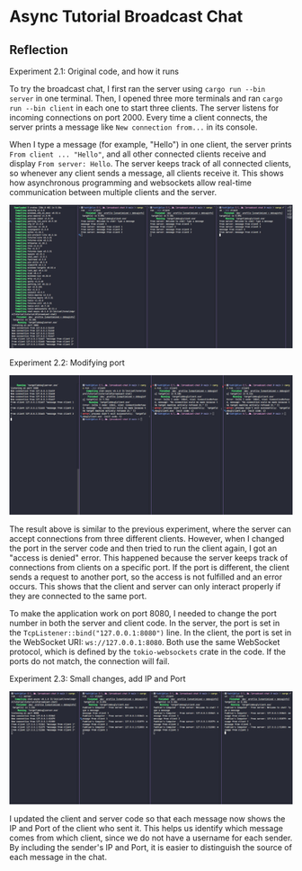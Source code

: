 # Async Tutorial Broadcast Chat

## Reflection

Experiment 2.1: Original code, and how it runs

To try the broadcast chat, I first ran the server using `cargo run --bin server` in one terminal. Then, I opened three more terminals and ran `cargo run --bin client` in each one to start three clients. The server listens for incoming connections on port 2000. Every time a client connects, the server prints a message like `New connection from...` in its console.

When I type a message (for example, "Hello") in one client, the server prints `From client ... "Hello"`, and all other connected clients receive and display `From server: Hello`. The server keeps track of all connected clients, so whenever any client sends a message, all clients receive it. This shows how asynchronous programming and websockets allow real-time communication between multiple clients and the server.

![alt text](image.png)

Experiment 2.2: Modifying port

![alt text](image-1.png)

The result above is similar to the previous experiment, where the server can accept connections from three different clients. However, when I changed the port in the server code and then tried to run the client again, I got an "access is denied" error. This happened because the server keeps track of connections from clients on a specific port. If the port is different, the client sends a request to another port, so the access is not fulfilled and an error occurs. This shows that the client and server can only interact properly if they are connected to the same port.

To make the application work on port 8080, I needed to change the port number in both the server and client code. In the server, the port is set in the `TcpListener::bind("127.0.0.1:8080")` line. In the client, the port is set in the WebSocket URI: `ws://127.0.0.1:8080`. Both use the same WebSocket protocol, which is defined by the `tokio-websockets` crate in the code. If the ports do not match, the connection will fail.

Experiment 2.3: Small changes, add IP and Port

![alt text](image-2.png)

I updated the client and server code so that each message now shows the IP and Port of the client who sent it. This helps us identify which message comes from which client, since we do not have a username for each sender. By including the sender's IP and Port, it is easier to distinguish the source of each message in the chat.